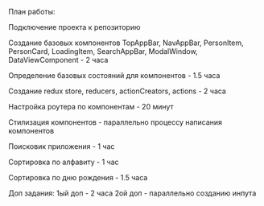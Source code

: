 План работы:

Подключение проекта к репозиторию

Создание базовых компонентов TopAppBar, NavAppBar, PersonItem, PersonCard, LoadingItem, SearchAppBar, ModalWindow, DataViewComponent - 2 часа

Определение базовых состояний для компонентов - 1.5 часа

Создание redux store, reducers, actionCreators, actions - 2 часа

Настройка роутера по компонентам - 20 минут

Стилизация компонентов - параллельно процессу написания компонентов

Поисковик приложения - 1 час

Сортировка по алфавиту - 1 час

Сортировка по дню рождения - 1.5 часа

Доп задания:
1ый доп - 2 часа
2ой доп - параллельно созданию инпута
